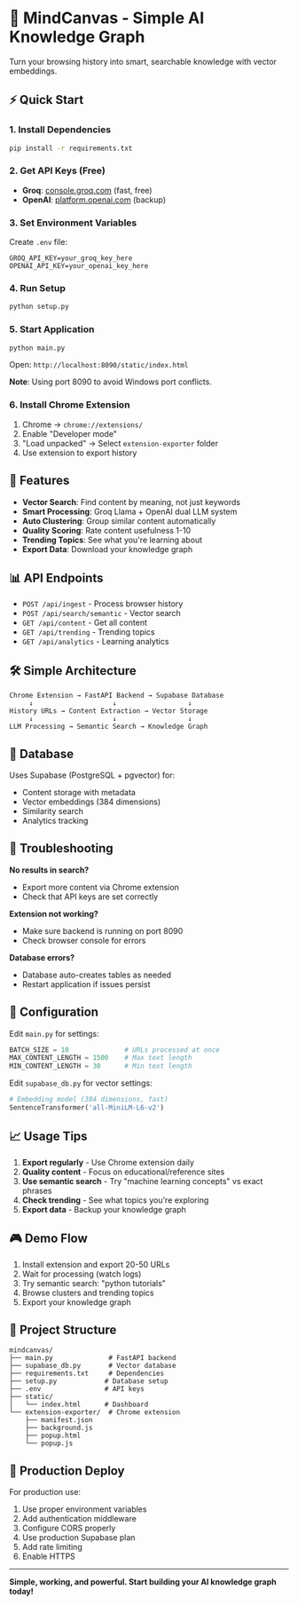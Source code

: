 # 🧠 MindCanvas - Simple AI Knowledge Graph

Turn your browsing history into smart, searchable knowledge with vector embeddings.

## ⚡ Quick Start

### 1. Install Dependencies

```bash
pip install -r requirements.txt
```

### 2. Get API Keys (Free)

- **Groq**: [console.groq.com](https://console.groq.com) (fast, free)
- **OpenAI**: [platform.openai.com](https://platform.openai.com) (backup)

### 3. Set Environment Variables

Create `.env` file:

```env
GROQ_API_KEY=your_groq_key_here
OPENAI_API_KEY=your_openai_key_here
```

### 4. Run Setup

```bash
python setup.py
```

### 5. Start Application

```bash
python main.py
```

Open: `http://localhost:8090/static/index.html`

**Note**: Using port 8090 to avoid Windows port conflicts.

### 6. Install Chrome Extension

1. Chrome → `chrome://extensions/`
2. Enable "Developer mode"
3. "Load unpacked" → Select `extension-exporter` folder
4. Use extension to export history

## 🎯 Features

- **Vector Search**: Find content by meaning, not just keywords
- **Smart Processing**: Groq Llama + OpenAI dual LLM system
- **Auto Clustering**: Group similar content automatically
- **Quality Scoring**: Rate content usefulness 1-10
- **Trending Topics**: See what you're learning about
- **Export Data**: Download your knowledge graph

## 📊 API Endpoints

- `POST /api/ingest` - Process browser history
- `POST /api/search/semantic` - Vector search
- `GET /api/content` - Get all content
- `GET /api/trending` - Trending topics
- `GET /api/analytics` - Learning analytics

## 🛠️ Simple Architecture

```
Chrome Extension → FastAPI Backend → Supabase Database
     ↓                    ↓                  ↓
History URLs → Content Extraction → Vector Storage
     ↓                    ↓                  ↓
LLM Processing → Semantic Search → Knowledge Graph
```

## 💾 Database

Uses Supabase (PostgreSQL + pgvector) for:

- Content storage with metadata
- Vector embeddings (384 dimensions)
- Similarity search
- Analytics tracking

## 🚨 Troubleshooting

**No results in search?**

- Export more content via Chrome extension
- Check that API keys are set correctly

**Extension not working?**

- Make sure backend is running on port 8090
- Check browser console for errors

**Database errors?**

- Database auto-creates tables as needed
- Restart application if issues persist

## 🔧 Configuration

Edit `main.py` for settings:

```python
BATCH_SIZE = 10              # URLs processed at once
MAX_CONTENT_LENGTH = 1500    # Max text length
MIN_CONTENT_LENGTH = 30      # Min text length
```

Edit `supabase_db.py` for vector settings:

```python
# Embedding model (384 dimensions, fast)
SentenceTransformer('all-MiniLM-L6-v2')
```

## 📈 Usage Tips

1. **Export regularly** - Use Chrome extension daily
2. **Quality content** - Focus on educational/reference sites
3. **Use semantic search** - Try "machine learning concepts" vs exact phrases
4. **Check trending** - See what topics you're exploring
5. **Export data** - Backup your knowledge graph

## 🎮 Demo Flow

1. Install extension and export 20-50 URLs
2. Wait for processing (watch logs)
3. Try semantic search: "python tutorials"
4. Browse clusters and trending topics
5. Export your knowledge graph

## 📁 Project Structure

```
mindcanvas/
├── main.py              # FastAPI backend
├── supabase_db.py       # Vector database
├── requirements.txt     # Dependencies
├── setup.py            # Database setup
├── .env                # API keys
├── static/
│   └── index.html      # Dashboard
└── extension-exporter/  # Chrome extension
    ├── manifest.json
    ├── background.js
    ├── popup.html
    └── popup.js
```

## 🚀 Production Deploy

For production use:

1. Use proper environment variables
2. Add authentication middleware
3. Configure CORS properly
4. Use production Supabase plan
5. Add rate limiting
6. Enable HTTPS

---

**Simple, working, and powerful. Start building your AI knowledge graph today!**
